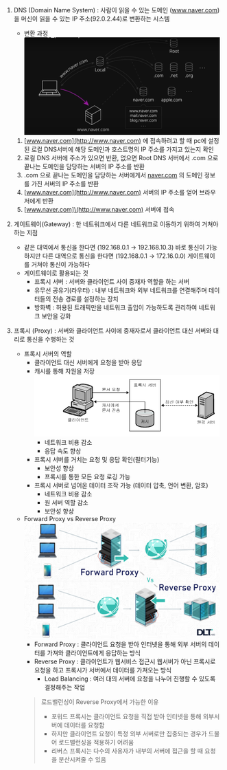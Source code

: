 1. DNS (Domain Name System) : 사람이 읽을 수 있는 도메인 (www.naver.com)을 머신이 읽을 수 있는 IP 주소(92.0.2.44)로 변환하는 시스템
    - 변환 과정
![img.png](img%2Fimg.png)
   1. [www.naver.com](http://www.naver.com) 에 접속하려고 할 때 pc에 설정된 로컬 DNS서버에 해당 도메인과 호스트명의 IP 주소를 가지고 있는지 확인
   2. 로컬 DNS 서버에 주소가 있으면 반환, 없으면 Root DNS 서버에서 .com 으로 끝나는 도메인을 담당하는 서버의 IP 주소를 반환
   3.  .com 으로 끝나는 도메인을 담당하는 서버에게서 [naver.com](http://naver.com) 의 도메인 정보를 가진 서버의 IP 주소를 반환
   4. [www.naver.com](http://www.naver.com) 서버의 IP 주소를 얻어 브라우저에게 반환
   5. [www.naver.com]\(http://www.naver.com) 서버에 접속 

2. 게이트웨이(Gateway) : 한 네트워크에서 다른 네트워크로 이동하기 위하여 거쳐야하는 지점
    - 같은 대역에서 통신을 한다면 (192.168.0.1 → 192.168.10.3) 바로 통신이 가능하지만 다른 대역으로 통신을 한다면 (192.168.0.1 → 172.16.0.0) 게이트웨이를 거쳐야 통신이 가능하다
    - 게이트웨이로 활용되는 것
        - 프록시 서버 : 서버와 클라이언트 사이 중재자 역할을 하는 서버
        - 유무선 공유기(라우터) : 내부 네트워크와 외부 네트워크를 연결해주며 데이터들의 전송 경로를 설정하는 장치
        - 방화벽 : 허용된 트래픽만을 네트워크 출입이 가능하도록 관리하여 네트워크 보안을 강화

3. 프록시 (Proxy) : 서버와 클라이언트 사이에 중재자로서 클라이언트 대신 서버와 대리로 통신을 수행하는 것
    - 프록시 서버의 역할
        - 클라이언트 대신 서버에게 요청을 받아 응답
        - 캐시를 통해 자원을 저장
![img_1.png](img%2Fimg_1.png)
          - 네트워크 비용 감소
          - 응답 속도 향상
      - 프록시 서버를 거치는 요청 및 응답 확인(필터기능)
          - 보안성 향상
          - 프록시를 통한 모든 요청 로깅 가능
      - 프록시 서버로 넘어온 데이터 조작 가능 (데이터 압축, 언어 변환, 암호)
          - 네트워크 비용 감소
          - 원 서버 역할 감소
          - 보안성 향상
    - Forward Proxy vs Reverse Proxy
![img_2.png](img%2Fimg_2.png)
      - Forward Proxy : 클라이언트 요청을 받아 인터넷을 통해 외부 서버의 데이터를 가져와 클라이언트에게 응답하는 방식
      - Reverse Proxy : 클라이언트가 웹서비스 접근시 웹서버가 아닌 프록시로 요청을 하고 프록시가 서버에서 데이터를 가져오는 방식
          - Load Balancing : 여러 대의 서버에 요청을 나누어 진행할 수 있도록 결정해주는 작업
      > 로드밸런싱이 Reverse Proxy에서 가능한 이유 
      > - 포워드 프록시는 클라이언트 요청을 직접 받아 인터넷을 통해 외부서버에 데이터를 요청함
      > - 하지만 클라이언트 요청이 특정 외부 서버로만 집중되는 경우가 드물어 로드밸런싱을 적용하기 어려움
      > - 리버스 프록시는 다수의 사용자가 내부의 서버에 접근을 할 때 요청을 분산시켜줄 수 있음